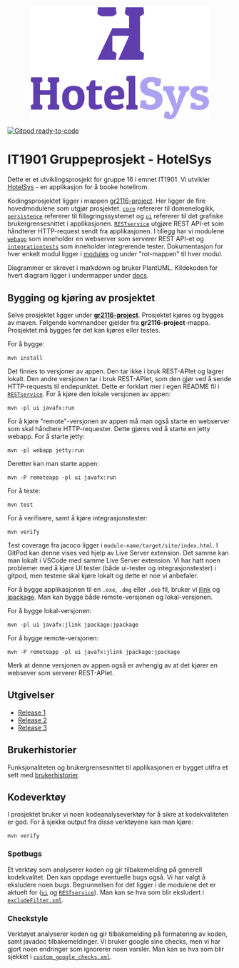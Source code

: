 <div align="center">
    <img src="docs/images/header.png"
        width="400"
        alt="Logo." algin="center"/>
</div>

[![Gitpod ready-to-code](https://img.shields.io/badge/Gitpod-ready--to--code-908a85?logo=gitpod)](https://gitpod.stud.ntnu.no/#https://gitlab.stud.idi.ntnu.no/it1901/groups-2021/gr2116/gr2116/-/tree/main/)

# IT1901 Gruppeprosjekt - HotelSys

Dette er et utviklingsprosjekt for gruppe 16 i emnet IT1901.
Vi utvikler [HotelSys](gr2116-project) - en applikasjon for å booke hotellrom.

Kodingsprosjektet ligger i mappen [gr2116-project](gr2116-project). Her ligger de fire hovedmodulene som utgjør prosjektet. [`core`](gr2116-project/core) refererer til domenelogikk, [`persistence`](gr2116-project/persistence) refererer til fillagringssystemet og [`ui`](gr2116-project/ui) refererer til det grafiske brukergrensesnittet i applikasjonen. [`RESTservice`](gr2116-project/RESTservice) utgjøre REST API-et som håndterer HTTP-request sendt fra applikasjonen. I tillegg har vi modulene [`webapp`](gr2116-project/webapp) som inneholder en webserver som serverer REST API-et og [`integrationtests`](gr2116-project/integrationtests) som inneholder integrerende tester. Dokumentasjon for hver enkelt modul ligger i [modules](docs/modules) og under "rot-mappen" til hver modul.

Diagrammer er skrevet i markdown og bruker PlantUML. Kildekoden for hvert diagram ligger i undermapper under [docs](docs).

## Bygging og kjøring av prosjektet

Selve prosjektet ligger under [**gr2116-project**](gr2116-project). Prosjektet kjøres og bygges av maven. Følgende kommandoer gjelder fra **gr2116-project**-mappa. Prosjektet må bygges før det kan kjøres eller testes.

For å bygge:

```shell
mvn install
```

Det finnes to versjoner av appen. Den tar ikke i bruk REST-APIet og lagrer lokalt. Den andre versjonen tar i bruk REST-APIet, som den gjør ved å sende HTTP-requests til endepunktet. Dette er forklart mer i egen README fil i [`RESTservice`](gr2116-project/RESTservice).
For å kjøre den lokale versjonen av appen:

```shell
mvn -pl ui javafx:run
```

For å kjøre "remote"-versjonen av appen må man også starte en webserver som skal håndtere HTTP-requester. Dette gjøres ved å starte en jetty webapp.
For å starte jetty:

```shell
mvn -pl webapp jetty:run
```

Deretter kan man starte appen:

```shell
mvn -P remoteapp -pl ui javafx:run
```

For å teste:

```shell
mvn test
```

For å verifisere, samt å kjøre integrasjonstester:

```shell
mvn verify
```

Test coverage fra jacoco ligger i `module-name/target/site/index.html`. I GitPod kan denne vises ved hjelp av Live Server extension. Det samme kan man lokalt i VSCode med samme Live Server extension. Vi har hatt noen problemer med å kjøre UI tester (både ui-tester og integrasjonstester) i gitpod, men testene skal kjøre lokalt og dette er noe vi anbefaler.

For å bygge applikasjonen til en `.exe`, `.dmg` eller `.deb` fil, bruker vi [jlink](https://docs.oracle.com/javase/9/tools/jlink.htm#JSWOR-GUID-CECAC52B-CFEE-46CB-8166-F17A8E9280E9) og [jpackage](https://docs.oracle.com/en/java/javase/14/docs/specs/man/jpackage.html). Man kan bygge både remote-versjonen og lokal-versjonen.

For å bygge lokal-versjonen:

```shell
mvn -pl ui javafx:jlink jpackage:jpackage
```

For å bygge remote-versjonen:

```shell
mvn -P remoteapp -pl ui javafx:jlink jpackage:jpackage
```

Merk at denne versjonen av appen også er avhengig av at det kjører en websever som serverer REST-APIet.

## Utgivelser

 - [Release 1](docs/release1)
 - [Release 2](docs/release2)
 - [Release 3](docs/release3)


## Brukerhistorier

Funksjonaliteten og brukergrensesnittet til applikasjonen er bygget utifra et sett med [brukerhistorier](docs/brukerhistorier/brukerhistorier.md).

## Kodeverktøy

I prosjektet bruker vi noen kodeanalyseverktøy for å sikre at kodekvaliteten er god. For å sjekke output fra disse verktøyene kan man kjøre:
```shell
mvn verify
```
### Spotbugs

Et verktøy som analyserer koden og gir tilbakemelding på generell kodekvalitet. Den kan oppdage eventuelle bugs også. Vi har valgt å eksludere noen bugs. Begrunnelsen for det ligger i de modulene det er aktuelt for ([`ui`](gr2116-project/ui) og [`RESTservice`](gr2116-project/RESTservice)). Man kan se hva som blir eksludert i [`excludeFilter.xml`](gr2116-project/config/excludeFilter.xml).

### Checkstyle

Verktøyet analyserer koden og gir tilbakemelding på formatering av koden, samt javadoc tilbakemeldinger. Vi bruker google sine checks, men vi har gjort noen endringer som ignorerer noen varsler. Man kan se hva som blir sjekket i [`custom_google_checks.xml`](gr2116-project/config/custom_google_checks.xml).
